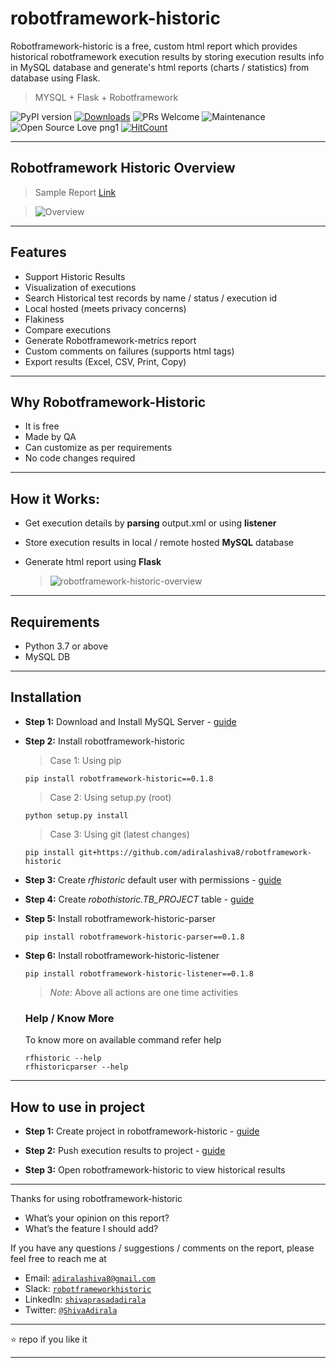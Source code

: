# robotframework-historic

Robotframework-historic is a free, custom html report which provides historical robotframework execution results by storing execution results info in MySQL database and generate's html reports (charts / statistics) from database using Flask.

> MYSQL + Flask + Robotframework

![PyPI version](https://badge.fury.io/py/robotframework-historic.svg)
[![Downloads](https://pepy.tech/badge/robotframework-historic)](https://pepy.tech/project/robotframework-historic)
![PRs Welcome](https://img.shields.io/badge/PRs-welcome-brightgreen.svg?style=flat-square)
![Maintenance](https://img.shields.io/badge/Maintained%3F-yes-green.svg)
![Open Source Love png1](https://badges.frapsoft.com/os/v1/open-source.png?v=103)
[![HitCount](http://hits.dwyl.io/adiralashiva8/robotframework-historic.svg)](http://hits.dwyl.io/adiralashiva8/robotframework-historic)

---

## Robotframework Historic Overview

 > Sample Report [Link](https://rfhistoric.netlify.com/)

 > <img src="https://i.ibb.co/KX1bmXs/Dashboard1.png" alt="Overview">

---

## Features

- Support Historic Results
- Visualization of executions
- Search Historical test records by name / status / execution id
- Local hosted (meets privacy concerns)
- Flakiness
- Compare executions
- Generate Robotframework-metrics report
- Custom comments on failures (supports html tags)
- Export results (Excel, CSV, Print, Copy)

---

## Why Robotframework-Historic

- It is free
- Made by QA
- Can customize as per requirements
- No code changes required

---

## How it Works:

- Get execution details by __parsing__ output.xml or using __listener__
- Store execution results in local / remote hosted __MySQL__ database
- Generate html report using __Flask__

  > <img src="https://i.ibb.co/PzVNGfN/robotframework-historic-overview.png" alt="robotframework-historic-overview">

---

## Requirements

 - Python 3.7 or above
 - MySQL DB

---

## Installation

 - __Step 1:__ Download and Install MySQL Server - [guide](https://bit.ly/2GrUUZ9)

 - __Step 2:__ Install robotframework-historic

    > Case 1: Using pip
    ```
    pip install robotframework-historic==0.1.8
    ```

    > Case 2: Using setup.py (root)
    ```
    python setup.py install
    ```

    > Case 3: Using git (latest changes)
    ```
    pip install git+https://github.com/adiralashiva8/robotframework-historic
    ```

 - __Step 3:__ Create *rfhistoric* default user with permissions - [guide](https://bit.ly/2PIOTfI)

 - __Step 4:__ Create *robothistoric.TB_PROJECT* table - [guide](https://bit.ly/2Tv2tV5)

 - __Step 5:__ Install robotframework-historic-parser
    ```
    pip install robotframework-historic-parser==0.1.8
    ```

 - __Step 6:__ Install robotframework-historic-listener
    ```
    pip install robotframework-historic-listener==0.1.8
    ```

   > _Note:_ Above all actions are one time activities

   ### Help / Know More

   To know more on available command refer help
   ```
   rfhistoric --help
   rfhistoricparser --help
   ```

---

## How to use in project

 - __Step 1:__ Create project in robotframework-historic - [guide](https://bit.ly/38JskhS)

 - __Step 2:__ Push execution results to project - [guide](https://bit.ly/2U62HUf)

 - __Step 3:__ Open robotframework-historic to view historical results

---

Thanks for using robotframework-historic

 - What’s your opinion on this report?
 - What’s the feature I should add?

If you have any questions / suggestions / comments on the report, please feel free to reach me at

 - Email: <a href="mailto:adiralashiva8@gmail.com?Subject=Robotframework%20historic" target="_blank">`adiralashiva8@gmail.com`</a>
 - Slack: <a href="https://robotframework.slack.com/messages/robotframeworkhistoric" target="_blank">`robotframeworkhistoric`</a>
 - LinkedIn: <a href="https://www.linkedin.com/in/shivaprasadadirala/" target="_blank">`shivaprasadadirala`</a>
 - Twitter: <a href="https://twitter.com/ShivaAdirala" target="_blank">`@ShivaAdirala`</a>

---

:star: repo if you like it

---
